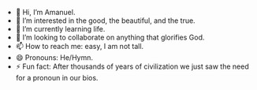 - 👋 Hi, I’m Amanuel.
- 👀 I’m interested in the good, the beautiful, and the true.
- 🌱 I’m currently learning life.
- 💞️ I’m looking to collaborate on anything that glorifies God.
- 📫 How to reach me: easy, I am not tall. 
- 😄 Pronouns: He/Hymn.
- ⚡ Fun fact: After thousands of years of civilization we just saw the need for a pronoun in our bios.  

<!---
amanuel22316708/amanuel22316708 is a ✨ special ✨ repository because its `README.md` (this file) appears on your GitHub profile.
You can click the Preview link to take a look at your changes.
--->
